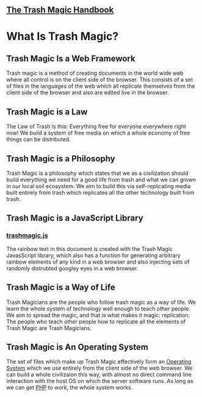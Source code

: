 ##  [The Trash Magic Handbook](read-markdown-file.php?filename=book.md)

# What Is Trash Magic?

## Trash Magic Is a Web Framework

Trash magic is a method of creating documents in the world wide web where all control is on the client side of the browser.  This consists of a set of files in the languages of the web which all replicate themselves from the client side of the browser and also are edited live in the browser.

## Trash Magic is a Law

The Law of Trash is this: Everything free for everyone everywhere right now!  We build a system of free media on which a whole economy of free things can be distributed.

## Trash Magic is a Philosophy

Trash Magic is a philosophy which states that we as a civilization should build everything we need for a good life from trash and what we can grown in our local soil ecosystem.  We aim to build this via self-replicating media built entirely from trash which replicates all the other technology built from trash.  

## Trash Magic is a JavaScript Library

### [trashmagic.js](trashmagic.js)

The rainbow text in this document is created with the Trash Magic JavasScript library, which also has a function for generating arbitrary rainbow elements of any kind in a web browser and also injecting sets of randomly distrubted googley eyes in a web browser.


## Trash Magic is a Way of Life

Trash Magicians are the people who follow trash magic as a way of life.  We learn the whole system of technology well enough to teach other people.  We aim to spread the magic, and that is what makes it magic: replication.   The people who teach other people how to replicate all the elements of Trash Magic are Trash Magicians.

## Trash Magic is An Operating System

The set of files which make up Trash Magic effectively form an [Operating System](https://en.wikipedia.org/wiki/Operating_system) which we use entirely from the client side of the web browser.  We can build a whole civilizaion this way, with almost no direct command line interaction with the host OS on which the server software runs.  As long as we can get [PHP](https://en.wikipedia.org/wiki/PHP) to work, the whole system works.


